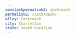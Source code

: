 ```yaml
---
﻿nonslashpermalink2: cockroach
permalink2: /cockroach/
alley: Cockroach
city: Charleston
state: South Carolina
---
```

